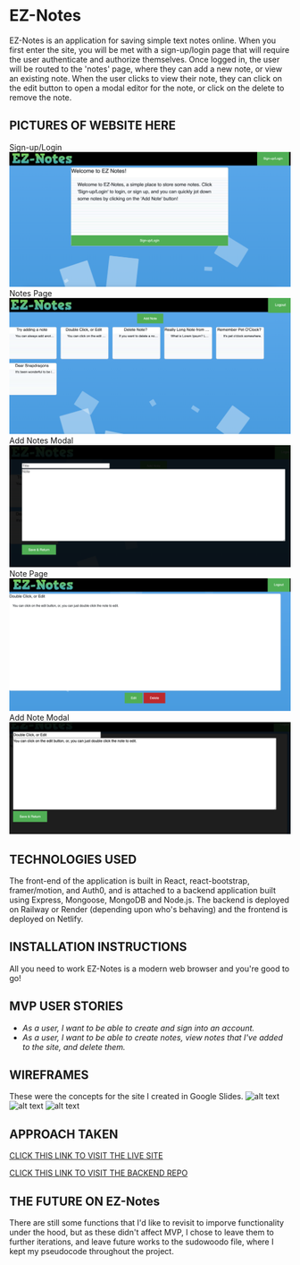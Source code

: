 # EZ-Notes

EZ-Notes is an application for saving simple text notes online. 
When you first enter the site, you will be met with a sign-up/login page that will require the user authenticate and authorize themselves. Once logged in, the user will be routed to the 'notes' page, where they can add a new note, or view an existing note. When the user clicks to view their note, they can click on the edit button to open a modal editor for the note, or click on the delete to remove the note.

## PICTURES OF WEBSITE HERE
Sign-up/Login
![alt text](/readme-docs/1-Signup-page.png)
Notes Page
![alt text](/readme-docs/2-Notes-page.png)
Add Notes Modal
![alt text](/readme-docs/3-Add-note.png)
Note Page
![alt text](/readme-docs/4-Note-page.png)
Add Note Modal
![alt text](/readme-docs/5-Note-edit-page.png)

## TECHNOLOGIES USED
The front-end of the application is built in React, react-bootstrap, framer/motion, and Auth0, and is attached to a backend application built using Express, Mongoose, MongoDB and Node.js. The backend is deployed on Railway or Render (depending upon who's behaving) and the frontend is deployed on Netlify.

## INSTALLATION INSTRUCTIONS
All you need to work EZ-Notes is a modern web browser and you're good to go!

## MVP USER STORIES
- _As a user, I want to be able to create and sign into an account._
- _As a user, I want to be able to create notes, view notes that I've added to the site, and delete them._

## WIREFRAMES
These were the concepts for the site I created in Google Slides.
![alt text](https://media.git.generalassemb.ly/user/43502/files/9a1cb084-1dc8-410c-af64-4fdab6f80967)
![alt text](https://media.git.generalassemb.ly/user/43502/files/46f72b1e-eea0-4773-9852-4d92134eaf59)
![alt text](https://media.git.generalassemb.ly/user/43502/files/460f4d7b-7af5-4897-84b4-9ca4284daadd)

## APPROACH TAKEN

[CLICK THIS LINK TO VISIT THE LIVE SITE](https://ez-notes.netlify.app/)

[CLICK THIS LINK TO VISIT THE BACKEND REPO](https://github.com/ez-notes/backend)

## THE FUTURE ON EZ-Notes

There are still some functions that I'd like to revisit to imporve functionality under the hood, but as these didn't affect MVP, I chose to leave them to further iterations, and leave future works to the sudowoodo file, where I kept my pseudocode throughout the project.